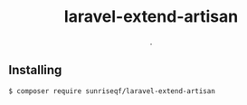 <h1 align="center"> laravel-extend-artisan </h1>

<p align="center"> .</p>


## Installing

```shell
$ composer require sunriseqf/laravel-extend-artisan
```

